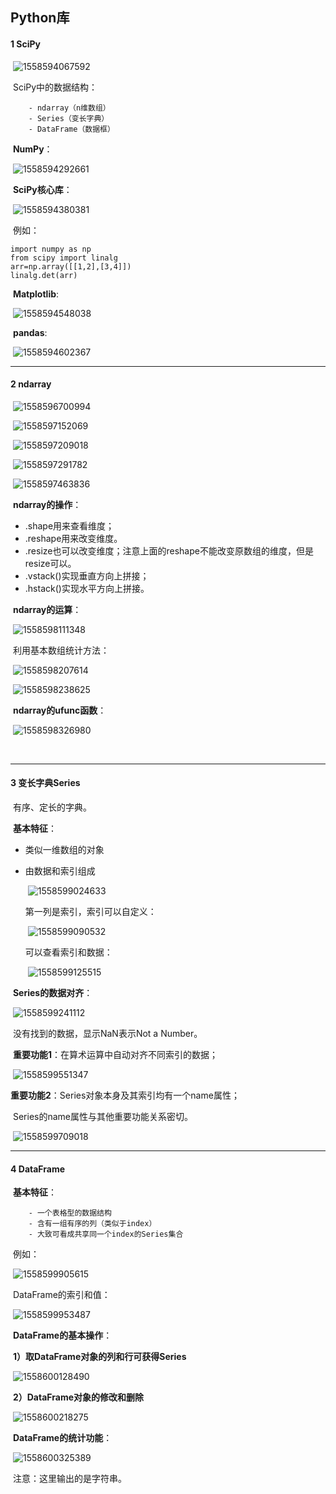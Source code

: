 ## Python库

#### 1  SciPy

​		![1558594067592](assets/1558594067592.png)

​		SciPy中的数据结构：

		- ndarray（n维数组）
		- Series（变长字典）
		- DataFrame（数据框）



​	**NumPy**：

​	![1558594292661](assets/1558594292661.png)

​	**SciPy核心库**：

​	![1558594380381](assets/1558594380381.png)

​	例如：

```
import numpy as np
from scipy import linalg
arr=np.array([[1,2],[3,4]])
linalg.det(arr)
```



​	**Matplotlib**:

​	![1558594548038](assets/1558594548038.png)

​	**pandas**:

​	![1558594602367](assets/1558594602367.png)



------------------

#### 2  ndarray

​		![1558596700994](assets/1558596700994.png)

​		![1558597152069](assets/1558597152069.png)

​	![1558597209018](assets/1558597209018.png)

​	![1558597291782](assets/1558597291782.png)

​	![1558597463836](assets/1558597463836.png)

​	**ndarray的操作**：

- .shape用来查看维度；
- .reshape用来改变维度。
- .resize也可以改变维度；注意上面的reshape不能改变原数组的维度，但是resize可以。
- .vstack()实现垂直方向上拼接；
- .hstack()实现水平方向上拼接。



​	**ndarray的运算**：

​	![1558598111348](assets/1558598111348.png)

​	利用基本数组统计方法：

​	![1558598207614](assets/1558598207614.png)

​	![1558598238625](assets/1558598238625.png)	



​	**ndarray的ufunc函数**：

​	![1558598326980](assets/1558598326980.png)

​	

------------------------------

#### 3  变长字典Series

​		有序、定长的字典。

​		**基本特征**：

  - 类似一维数组的对象

  - 由数据和索引组成

    ​	![1558599024633](assets/1558599024633.png)

    第一列是索引，索引可以自定义：

    ​	![1558599090532](assets/1558599090532.png)

    可以查看索引和数据：

    ​	![1558599125515](assets/1558599125515.png)



​		**Series的数据对齐**：

​		![1558599241112](assets/1558599241112.png)

​		没有找到的数据，显示NaN表示Not a Number。

​		**重要功能1**：在算术运算中自动对齐不同索引的数据；

​		![1558599551347](assets/1558599551347.png)

​		**重要功能2**：Series对象本身及其索引均有一个name属性；

​							Series的name属性与其他重要功能关系密切。

​		![1558599709018](assets/1558599709018.png)



------

#### 4  DataFrame

​		**基本特征**：

		- 一个表格型的数据结构
		- 含有一组有序的列（类似于index）
		- 大致可看成共享同一个index的Series集合



​		例如：

​		![1558599905615](assets/1558599905615.png)

​		DataFrame的索引和值：

​		![1558599953487](assets/1558599953487.png)



​		**DataFrame的基本操作**：

​		**1）取DataFrame对象的列和行可获得Series**

​		![1558600128490](assets/1558600128490.png)

​		**2）DataFrame对象的修改和删除**

​		![1558600218275](assets/1558600218275.png)



​		**DataFrame的统计功能**：

​		![1558600325389](assets/1558600325389.png)

​		注意：这里输出的是字符串。























